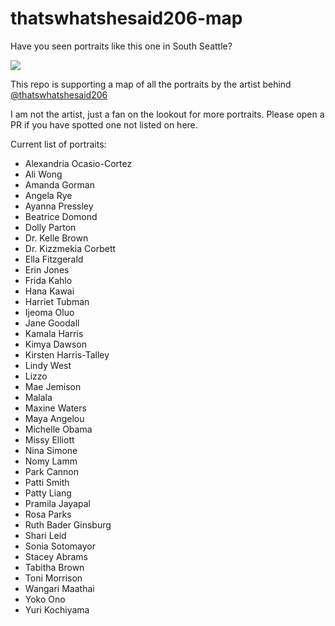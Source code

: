 # thatswhatshesaid206-map

Have you seen portraits like this one in South Seattle?

![](missyelliot.jpg)


This repo is supporting a map of all the portraits by the artist behind
[@thatswhatshesaid206](https://www.instagram.com/thatswhatshesaid206/?igshid=8ksn37ti7f65)

I am not the artist, just a fan on the lookout for more portraits.
Please open a PR if you have spotted one not listed on here.

Current list of portraits:

- Alexandria Ocasio-Cortez
- Ali Wong
- Amanda Gorman
- Angela Rye
- Ayanna Pressley
- Beatrice Domond
- Dolly Parton
- Dr. Kelle Brown
- Dr. Kizzmekia Corbett
- Ella Fitzgerald
- Erin Jones
- Frida Kahlo
- Hana Kawai
- Harriet Tubman
- Ijeoma Oluo
- Jane Goodall
- Kamala Harris
- Kimya Dawson
- Kirsten Harris-Talley
- Lindy West
- Lizzo
- Mae Jemison
- Malala
- Maxine Waters
- Maya Angelou
- Michelle Obama
- Missy Elliott
- Nina Simone
- Nomy Lamm
- Park Cannon
- Patti Smith
- Patty Liang
- Pramila Jayapal
- Rosa Parks
- Ruth Bader Ginsburg
- Shari Leid
- Sonia Sotomayor
- Stacey Abrams
- Tabitha Brown
- Toni Morrison
- Wangari Maathai
- Yoko Ono
- Yuri Kochiyama
